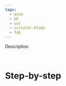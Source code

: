 ```yaml
---
tags:
  - acim
  - UI
  - cut
  - circular-blade
  - fab
---
```


Description


<br>

# Step-by-step

<!-- TODO: Select the current cut -->

<!-- TODO: Intro to UI and feedback components (pos, rot, depth) -->

<!-- TODO: Depth: adjust blade -->

<!-- TODO: Position: placing blade -->

<!-- TODO: Rotation: rotate blade -->

<!-- TODO: Guide the cut towards the end -->

<!-- TODO: Quick inspection to see the overlap -->

<!-- TODO: Set as done the current cut -->